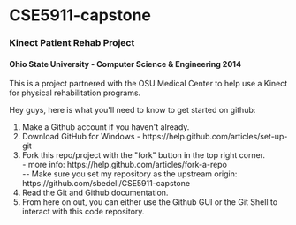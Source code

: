 CSE5911-capstone
================

<h3>Kinect Patient Rehab Project</h3>
<h4>Ohio State University - Computer Science & Engineering 2014</h4>
<p>This is a project partnered with the OSU Medical Center to help use a Kinect for physical rehabilitation programs. </p>

<p>Hey guys, here is what you'll need to know to get started on github:</p>

<ol>
<li>Make a Github account if you haven't already.</li>
<li>Download GitHub for Windows - https://help.github.com/articles/set-up-git</li>
<li>Fork this repo/project with the "fork" button in the top right corner. </br>
   - more info: https://help.github.com/articles/fork-a-repo </br>
	-- Make sure you set my repository as the upstream origin: https://github.com/sbedell/CSE5911-capstone</li>
<li>Read the Git and Github documentation.</li>
<li>From here on out, you can either use the Github GUI or the Git Shell to interact with this code repository.</li>
</ol>